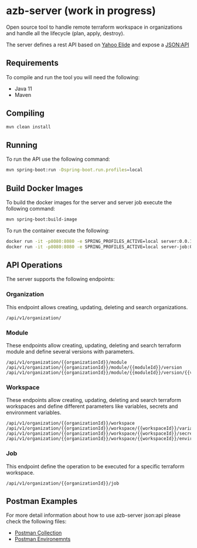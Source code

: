 # azb-server (work in progress)

Open source tool to handle remote terraform workspace in organizations and handle all the lifecycle (plan, apply, destroy).

The server defines a rest API based on [Yahoo Elide](https://elide.io/) and expose a [JSON:API](https://jsonapi.org/)

## Requirements

To compile and run the tool you will need the following:

* Java 11
* Maven

## Compiling

```bash
mvn clean install
```

## Running
To run the API use the following command:

```bash
mvn spring-boot:run -Dspring-boot.run.profiles=local
```

## Build Docker Images

To build the docker images for the server and server job execute the following command:
```bash
mvn spring-boot:build-image
```

To run the container execute the following:
```bash
docker run -it -p8080:8080 -e SPRING_PROFILES_ACTIVE=local server:0.0.1;
docker run -it -p8080:8080 -e SPRING_PROFILES_ACTIVE=local server-job:0.0.1;
```

## API Operations
The server supports the following endpoints:

### Organization
This endpoint allows creating, updating, deleting and search organizations.
```
/api/v1/organization/
``` 
### Module
These endpoints allow creating, updating, deleting and search terraform module and define several versions with parameters.
```
/api/v1/organization/{{organizationId}}/module
/api/v1/organization/{{organizationId}}/module/{{moduleId}}/version
/api/v1/organization/{{organizationId}}/module/{{moduleId}}/version/{{versionId}}/parameter
```
### Workspace
These endpoints allow creating, updating, deleting and search terraform workspaces and define different parameters like variables, secrets and environment variables.
```
/api/v1/organization/{{organizationId}}/workspace
/api/v1/organization/{{organizationId}}/workspace/{{workspaceId}}/variable
/api/v1/organization/{{organizationId}}/workspace/{{workspaceId}}/secret
/api/v1/organization/{{organizationId}}/workspace/{{workspaceId}}/environment
```
### Job
This endpoint define the operation to be executed for a specific terraform workspace. 
```
/api/v1/organization/{{organizationId}}/job
```

## Postman Examples
For more detail information about how to use azb-server json:api please check the following files:

* [Postman Collection](postman/azb-server.postman_collection.json)
* [Postman Environemnts](postman/AzBuilderEnvironment.postman_environment.json)